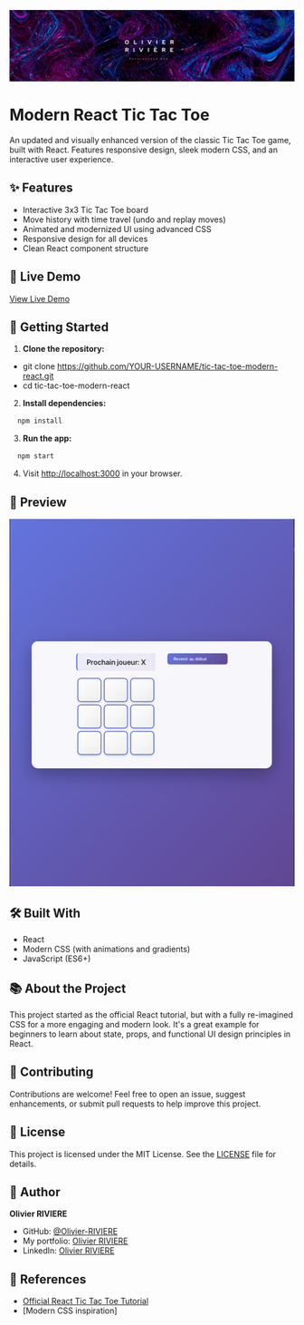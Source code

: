 ![Logo](./src/assets/img/logo_perso.png)

# Modern React Tic Tac Toe

An updated and visually enhanced version of the classic Tic Tac Toe game, built with React. Features responsive design, sleek modern CSS, and an interactive user experience.


## ✨ Features

- Interactive 3x3 Tic Tac Toe board
- Move history with time travel (undo and replay moves)
- Animated and modernized UI using advanced CSS
- Responsive design for all devices
- Clean React component structure

## 🚀 Live Demo

[View Live Demo](https://olivier-RIVIERE.github.io/tic-tac-toe-modern-react)


## 🚀 Getting Started

1. **Clone the repository:**
- git clone https://github.com/YOUR-USERNAME/tic-tac-toe-modern-react.git
- cd tic-tac-toe-modern-react

2. **Install dependencies:**

```bash
  npm install
```

3. **Run the app:**

```bash
  npm start
```

4. Visit [http://localhost:3000](http://localhost:3000) in your browser.

## 🎨 Preview

![Screenshot of the game](./src/assets/img/link-to-your-screenshot.png)

## 🛠️ Built With

- React
- Modern CSS (with animations and gradients)
- JavaScript (ES6+)

## 📚 About the Project

This project started as the official React tutorial, but with a fully re-imagined CSS for a more engaging and modern look. It's a great example for beginners to learn about state, props, and functional UI design principles in React.

## 🤝 Contributing

Contributions are welcome! Feel free to open an issue, suggest enhancements, or submit pull requests to help improve this project.

## 📝 License

This project is licensed under the MIT License. See the [LICENSE](LICENSE) file for details.

## 👤 Author

**Olivier RIVIERE**

- GitHub: [@Olivier-RIVIERE](https://github.com/Olivier-RIVIERE)
- My portfolio: [Olivier RIVIERE](https://portfolio-olivier-riviere.vercel.app)
- LinkedIn: [Olivier RIVIERE](https://www.linkedin.com/in/olivierriviere/)


## 🔗 References

- [Official React Tic Tac Toe Tutorial](https://react.dev/learn/tutorial-tic-tac-toe)
- [Modern CSS inspiration]

